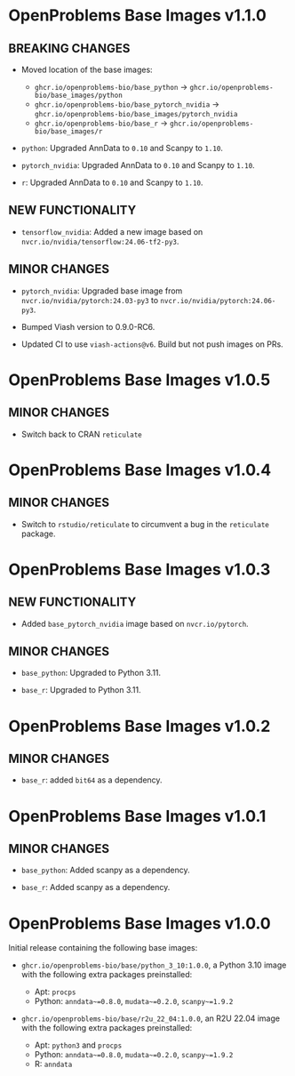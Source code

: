 # OpenProblems Base Images v1.1.0

## BREAKING CHANGES

* Moved location of the base images:
  - `ghcr.io/openproblems-bio/base_python` -> `ghcr.io/openproblems-bio/base_images/python`
  - `ghcr.io/openproblems-bio/base_pytorch_nvidia` -> `ghcr.io/openproblems-bio/base_images/pytorch_nvidia`
  - `ghcr.io/openproblems-bio/base_r` -> `ghcr.io/openproblems-bio/base_images/r`

* `python`: Upgraded AnnData to `0.10` and Scanpy to `1.10`.

* `pytorch_nvidia`: Upgraded AnnData to `0.10` and Scanpy to `1.10`.

* `r`: Upgraded AnnData to `0.10` and Scanpy to `1.10`.

## NEW FUNCTIONALITY

* `tensorflow_nvidia`: Added a new image based on `nvcr.io/nvidia/tensorflow:24.06-tf2-py3`.

## MINOR CHANGES

* `pytorch_nvidia`: Upgraded base image from `nvcr.io/nvidia/pytorch:24.03-py3` to `nvcr.io/nvidia/pytorch:24.06-py3`.

* Bumped Viash version to 0.9.0-RC6.

* Updated CI to use `viash-actions@v6`. Build but not push images on PRs.

# OpenProblems Base Images v1.0.5

## MINOR CHANGES

* Switch back to CRAN `reticulate`

# OpenProblems Base Images v1.0.4

## MINOR CHANGES

* Switch to `rstudio/reticulate` to circumvent a bug in the `reticulate` package.

# OpenProblems Base Images v1.0.3

## NEW FUNCTIONALITY

* Added `base_pytorch_nvidia` image based on `nvcr.io/pytorch`.

## MINOR CHANGES

* `base_python`: Upgraded to Python 3.11.

* `base_r`: Upgraded to Python 3.11.

# OpenProblems Base Images v1.0.2

## MINOR CHANGES

* `base_r`: added `bit64` as a dependency.

# OpenProblems Base Images v1.0.1

## MINOR CHANGES

* `base_python`: Added scanpy as a dependency.

* `base_r`: Added scanpy as a dependency.

# OpenProblems Base Images v1.0.0

Initial release containing the following base images:

* `ghcr.io/openproblems-bio/base/python_3_10:1.0.0`, a Python 3.10 image with the following extra packages preinstalled:
  - Apt: `procps`
  - Python: `anndata~=0.8.0`, `mudata~=0.2.0`, `scanpy~=1.9.2`

* `ghcr.io/openproblems-bio/base/r2u_22_04:1.0.0`, an R2U 22.04 image with the following extra packages preinstalled:
  - Apt: `python3` and `procps`
  - Python: `anndata~=0.8.0`, `mudata~=0.2.0`, `scanpy~=1.9.2`
  - R: `anndata`